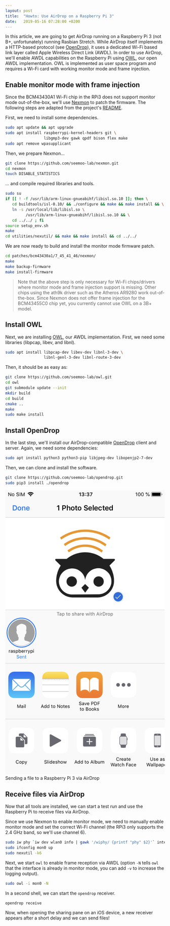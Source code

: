 ```yaml
---
layout: post
title:  "Howto: Use AirDrop on a Raspberry Pi 3"
date:   2019-05-16 07:28:00 +0200
---
```


In this article, we are going to get AirDrop running on a Raspberry Pi 3 (not B+, unfortunately) running Rasbian Stretch.
While AirDrop itself implements a HTTP-based protocol (see [OpenDrop](/code/)), it uses a dedicated Wi-Fi based link layer called Apple Wireless Direct Link (AWDL). In order to use AirDrop, we'll enable AWDL capabilities on the Raspberry Pi using [OWL](/code/), our open AWDL implementation. OWL is implemented as user space program and requires a Wi-Fi card with working monitor mode and frame injection.


## Enable monitor mode with frame injection

Since the BCM43430A1 Wi-Fi chip in the RPi3 does not support monitor mode out-of-the-box, we'll use [Nexmon](https://nexmon.org) to patch the firmware.
The following steps are adapted from the project's [README](https://github.com/seemoo-lab/nexmon/blob/master/README.md).

First, we need to install some dependencies.

```bash
sudo apt update && apt upgrade
sudo apt install raspberrypi-kernel-headers git \
                 libgmp3-dev gawk qpdf bison flex make
sudo apt remove wpasupplicant
```

Then, we prepare Nexmon...

```bash
git clone https://github.com/seemoo-lab/nexmon.git
cd nexmon
touch DISABLE_STATISTICS
```

... and compile required libraries and tools.

```bash
sudo su
if [[ ! -f /usr/lib/arm-linux-gnueabihf/libisl.so.10 ]]; then \
   cd buildtools/isl-0.10/ && ./configure && make && make install && \
   ln -s /usr/local/lib/libisl.so \
         /usr/lib/arm-linux-gnueabihf/libisl.so.10 && \
   cd ../../ ; fi
source setup_env.sh
make
cd utilities/nexutil/ && make && make install && cd ../../
```

We are now ready to build and install the monitor mode firmware patch.

```bash
cd patches/bcm43430a1/7_45_41_46/nexmon/
make
make backup-firmware
make install-firmware
```

> Note that the above step is only necessary for Wi-Fi chips/drivers where monitor mode and frame injection support is missing. Other chips using the ath9k driver such as the Atheros AR9280 work out-of-the-box. Since Nexmon does not offer frame injection for the BCM43455C0 chip yet, you currently cannot use OWL on a 3B+ model.


## Install OWL

Next, we are installing [OWL](https://github.com/seemoo-lab/owl), our AWDL implementation. First, we need some libraries (libpcap, libev, and libnl).

```bash
sudo apt install libpcap-dev libev-dev libnl-3-dev \
                 libnl-genl-3-dev libnl-route-3-dev
```

Then, it should be as easy as:

```bash
git clone https://github.com/seemoo-lab/owl.git
cd owl
git submodule update --init
mkdir build
cd build
cmake ..
make
sudo make install
```


## Install OpenDrop

In the last step, we'll install our AirDrop-compatible [OpenDrop](https://github.com/seemoo-lab/opendrop) client and server.
Again, we need some dependencies:

```bash
sudo apt install python3 python3-pip libjpeg-dev libopenjp2-7-dev
```

Then, we can clone and install the software.

```bash
git clone https://github.com/seemoo-lab/opendrop.git
sudo pip3 install ./opendrop
```


<div class="screenshot">
	<a href="/assets/raspi-airdrop.png">
		<img title="Sending a file to a Raspberry Pi 3 via AirDrop" alt="Sending a file to a Raspberry Pi 3 via AirDrop" src="/assets/raspi-airdrop.png">
	</a>
	<div class="caption">Sending a file to a Raspberry Pi 3 via AirDrop</div>
</div>

## Receive files via AirDrop

Now that all tools are installed, we can start a test run and use the Raspberry Pi to receive files via AirDrop.

Since we use Nexmon to enable monitor mode, we need to manually enable monitor mode and set the correct Wi-Fi channel (the RPi3 only supports the 2.4 GHz band, so we'll use channel 6).

```bash
sudo iw phy `iw dev wlan0 info | gawk '/wiphy/ {printf "phy" $2}'` interface add mon0 type monitor
sudo ifconfig mon0 up
sudo nexutil -k6
```

Next, we start `owl` to enable frame reception via AWDL (option `-N` tells `owl` that the interface is already in monitor mode, you can add `-v` to increase the logging output).

```bash
sudo owl -i mon0 -N
```

In a second shell, we can start the `opendrop` receiver.

```bash
opendrop receive
```

Now, when opening the sharing pane on an iOS device, a new receiver appears after a short delay and we can send files! 
